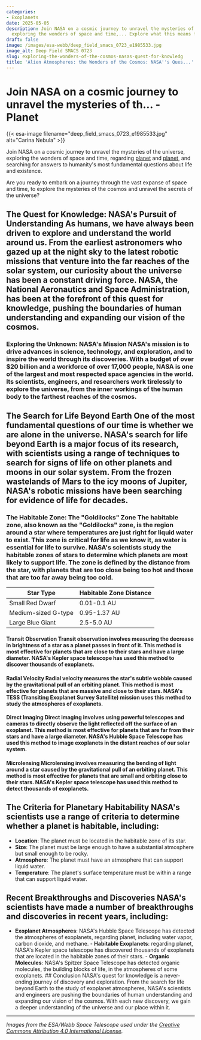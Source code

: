 ```yaml
---
categories:
- Exoplanets
date: 2025-05-05
description: Join NASA on a cosmic journey to unravel the mysteries of the universe,
  exploring the wonders of space and time,... Explore what this means for alien life.
draft: false
image: /images/esa-webb/deep_field_smacs_0723_e1985533.jpg
image_alt: Deep Field SMACS 0723
slug: exploring-the-wonders-of-the-cosmos-nasas-quest-for-knowledg
title: 'Alien Atmospheres: the Wonders of the Cosmos: NASA''s Ques...'
---
```


# Join NASA on a cosmic journey to unravel the mysteries of th... - Planet
{{< esa-image filename="deep_field_smacs_0723_e1985533.jpg" alt="Carina Nebula" >}}



Join NASA on a cosmic journey to unravel the mysteries of the universe, exploring the wonders of space and time, regarding [planet](/blog/exoplanets-and-the-elusive-habitable-zone) and [planet](/blog/[exoplanets](/blog/the-cosmic-dance-of-exoplanets-and-habitable-zones)-in-the-habitable-zone-a-new-era-in-the-search-for/), and searching for answers to humanity's most fundamental questions about life and existence.

Are you ready to embark on a journey through the vast expanse of space and time, to explore the mysteries of the cosmos and unravel the secrets of the universe?

 ## The Quest for Knowledge: NASA's Pursuit of Understanding As humans, we have always been driven to explore and understand the world around us. From the earliest astronomers who gazed up at the night sky to the latest robotic missions that venture into the far reaches of the solar system, our curiosity about the universe has been a constant driving force. NASA, the National Aeronautics and Space Administration, has been at the forefront of this quest for knowledge, pushing the boundaries of human understanding and expanding our vision of the cosmos.

 ### Exploring the Unknown: NASA's Mission NASA's mission is to drive advances in science, technology, and exploration, and to inspire the world through its discoveries. With a budget of over $20 billion and a workforce of over 17,000 people, NASA is one of the largest and most respected space agencies in the world. Its scientists, engineers, and researchers work tirelessly to explore the universe, from the inner workings of the human body to the farthest reaches of the cosmos.

 ## The Search for Life Beyond Earth One of the most fundamental questions of our time is whether we are alone in the universe. NASA's search for life beyond Earth is a major focus of its research, with scientists using a range of techniques to search for signs of life on other planets and moons in our solar system. From the frozen wastelands of Mars to the icy moons of Jupiter, NASA's robotic missions have been searching for evidence of life for decades.

 ### The Habitable Zone: The "Goldilocks" Zone The habitable zone, also known as the "Goldilocks" zone, is the region around a star where temperatures are just right for liquid water to exist. This zone is critical for life as we know it, as water is essential for life to survive. NASA's scientists study the habitable zones of stars to determine which planets are most likely to support life. The zone is defined by the distance from the star, with planets that are too close being too hot and those that are too far away being too cold.

 | **Star Type** | **Habitable Zone Distance** |
| --- | --- |
| Small Red Dwarf | 0.01-0.1 AU |
| Medium-sized G-type | 0.95-1.37 AU |
| Large Blue Giant | 2.5-5.0 AU | ### Detection Methods: concerning planet, How We Find Exoplanets NASA uses a range of techniques to detect exoplanets, including transit observation, radial velocity, direct imaging, and microlensing. Each of these methods reveals different clues about a planet's size, orbit, and potential environment.

 #### Transit Observation Transit observation involves measuring the decrease in brightness of a star as a planet passes in front of it. This method is most effective for planets that are close to their stars and have a large diameter. NASA's Kepler space telescope has used this method to discover thousands of exoplanets.

 #### Radial Velocity Radial velocity measures the star's subtle wobble caused by the gravitational pull of an orbiting planet. This method is most effective for planets that are massive and close to their stars. NASA's TESS (Transiting Exoplanet Survey Satellite) mission uses this method to study the atmospheres of exoplanets.

 #### Direct Imaging Direct imaging involves using powerful telescopes and cameras to directly observe the light reflected off the surface of an exoplanet. This method is most effective for planets that are far from their stars and have a large diameter. NASA's Hubble Space Telescope has used this method to image exoplanets in the distant reaches of our solar system.

 #### Microlensing Microlensing involves measuring the bending of light around a star caused by the gravitational pull of an orbiting planet. This method is most effective for planets that are small and orbiting close to their stars. NASA's Kepler space telescope has used this method to detect thousands of exoplanets.

 ## The Criteria for Planetary Habitability NASA's scientists use a range of criteria to determine whether a planet is habitable, including:

  -  **Location**: The planet must be located in the habitable zone of its star.
 -  **Size**: The planet must be large enough to have a substantial atmosphere but small enough to be rocky.
 -  **Atmosphere**: The planet must have an atmosphere that can support liquid water.
 -  **Temperature**: The planet's surface temperature must be within a range that can support liquid water.
  ## Recent Breakthroughs and Discoveries NASA's scientists have made a number of breakthroughs and discoveries in recent years, including:

  -  **Exoplanet Atmospheres**: NASA's Hubble Space Telescope has detected the atmospheres of exoplanets, regarding planet, including water vapor, carbon dioxide, and methane. -  **Habitable Exoplanets**: regarding planet, NASA's Kepler space telescope has discovered thousands of exoplanets that are located in the habitable zones of their stars. -  **Organic Molecules**: NASA's Spitzer Space Telescope has detected organic molecules, the building blocks of life, in the atmospheres of some exoplanets. ## Conclusion NASA's quest for knowledge is a never-ending journey of discovery and exploration. From the search for life beyond Earth to the study of exoplanet atmospheres, NASA's scientists and engineers are pushing the boundaries of human understanding and expanding our vision of the cosmos. With each new discovery, we gain a deeper understanding of the universe and our place within it.

---

*Images from the ESA/Webb Space Telescope used under the [Creative Commons Attribution 4.0 International License](https://creativecommons.org/licenses/by/4.0).*